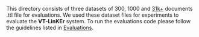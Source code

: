 This directory consists of three datasets of 300, 1000 and [31k+](https://figshare.com/articles/VTKEL_resource_files/8247770/3) documents .ttl file for evaluations. We used these dataset files for experiments to evaluate the **VT-LinKEr** system. To run the evaluations code please follow the guidelines listed in [Evaluations](https://github.com/shahidost/Baseline4VTKEL/tree/master/evaluation).
